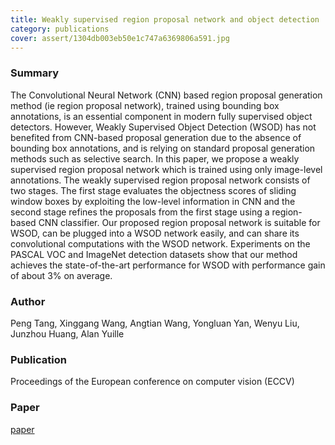```yaml
---
title: Weakly supervised region proposal network and object detection
category: publications
cover: assert/1304db003eb50e1c747a6369806a591.jpg
---
```


### Summary
The Convolutional Neural Network (CNN) based region proposal generation method (ie region proposal network), trained using bounding box annotations, is an essential component in modern fully supervised object detectors. However, Weakly Supervised Object Detection (WSOD) has not benefited from CNN-based proposal generation due to the absence of bounding box annotations, and is relying on standard proposal generation methods such as selective search. In this paper, we propose a weakly supervised region proposal network which is trained using only image-level annotations. The weakly supervised region proposal network consists of two stages. The first stage evaluates the objectness scores of sliding window boxes by exploiting the low-level information in CNN and the second stage refines the proposals from the first stage using a region-based CNN classifier. Our proposed region proposal network is suitable for WSOD, can be plugged into a WSOD network easily, and can share its convolutional computations with the WSOD network. Experiments on the PASCAL VOC and ImageNet detection datasets show that our method achieves the state-of-the-art performance for WSOD with performance gain of about 3% on average.

### Author
Peng Tang, Xinggang Wang, Angtian Wang, Yongluan Yan, Wenyu Liu, Junzhou Huang, Alan Yuille

### Publication
Proceedings of the European conference on computer vision (ECCV)

### Paper
[paper](https://openaccess.thecvf.com/content_ECCV_2018/papers/Peng_Tang_Weakly_Supervised_Region_ECCV_2018_paper.pdf)
